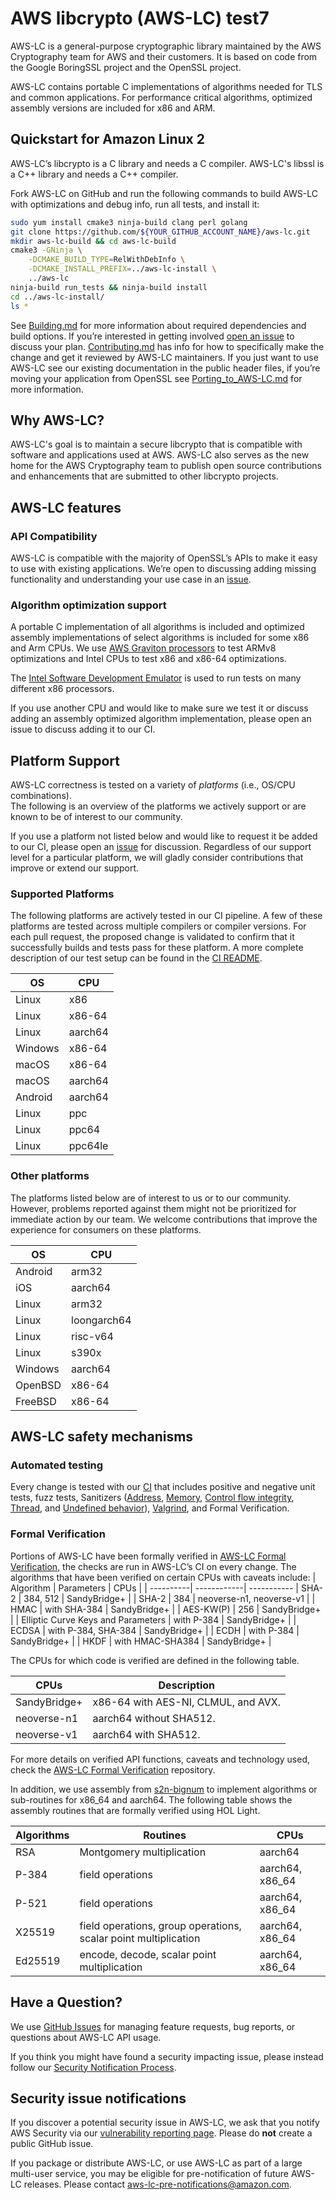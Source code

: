 # AWS libcrypto (AWS-LC) test7

AWS-LC is a general-purpose cryptographic library maintained by the AWS Cryptography
team for AWS and their customers. It іs based on code from the Google BoringSSL project
and the OpenSSL project.

AWS-LC contains portable C implementations of algorithms needed for TLS and common
applications. For performance critical algorithms, optimized assembly versions are
included for x86 and ARM.

## Quickstart for Amazon Linux 2

AWS-LC’s libcrypto is a C library and needs a C compiler. AWS-LC's libssl is a
C++ library and needs a C++ compiler.

Fork AWS-LC on GitHub and run the following commands to build AWS-LC with optimizations
and debug info, run all tests, and install it:
```bash
sudo yum install cmake3 ninja-build clang perl golang
git clone https://github.com/${YOUR_GITHUB_ACCOUNT_NAME}/aws-lc.git
mkdir aws-lc-build && cd aws-lc-build
cmake3 -GNinja \
    -DCMAKE_BUILD_TYPE=RelWithDebInfo \
    -DCMAKE_INSTALL_PREFIX=../aws-lc-install \
    ../aws-lc
ninja-build run_tests && ninja-build install
cd ../aws-lc-install/
ls *
```
See [Building.md](https://github.com/aws/aws-lc/blob/main/BUILDING.md) for more
information about required dependencies and build options. If you’re interested in
getting involved [open an issue](https://github.com/aws/aws-lc/issues/new/choose) to discuss your plan.
[Contributing.md](https://github.com/aws/aws-lc/blob/main/CONTRIBUTING.md) has
info for how to specifically make the change and get it reviewed by AWS-LC maintainers.
If you just want to use AWS-LC see our existing documentation in the public header
files, if you’re moving your application from OpenSSL see
[Porting_to_AWS-LC.md](https://github.com/aws/aws-lc/blob/main/PORTING_TO_AWSLC.md)
for more information.

## Why AWS-LC?

AWS-LC's goal is to maintain a secure libcrypto that is compatible with software and
applications used at AWS. AWS-LC also serves as the new home for the AWS Cryptography
team to publish open source contributions and enhancements that are submitted to
other libcrypto projects.

## AWS-LC features

### API Compatibility

AWS-LC is compatible with the majority of OpenSSL’s APIs to make it easy to use with
existing applications. We’re open to discussing adding missing functionality and
understanding your use case in an [issue](https://github.com/aws/aws-lc/issues/new/choose).

### Algorithm optimization support

A portable C implementation of all algorithms is included and optimized assembly
implementations of select algorithms is included for some x86 and Arm CPUs. We
use [AWS Graviton processors](https://aws.amazon.com/ec2/graviton/) to test
ARMv8 optimizations and Intel CPUs to test x86 and x86-64 optimizations.

The [Intel Software Development Emulator](https://software.intel.com/content/www/us/en/develop/articles/intel-software-development-emulator.html)
is used to run tests on many different x86 processors.

If you use another CPU and would like to make sure we test it or discuss adding
an assembly optimized algorithm implementation, please open an issue to discuss
adding it to our CI.

## Platform Support

AWS-LC correctness is tested on a variety of *platforms* (i.e., OS/CPU combinations).  
The following is an overview of the platforms we actively support or are 
known to be of interest to our community. 

If you use a platform not listed below and would like to request it be added to our CI,
please open an [issue](https://github.com/aws/aws-lc/issues/new/choose) for discussion.
Regardless of our support level for a particular platform, we will gladly consider contributions that 
improve or extend our support.

### Supported Platforms

The following platforms are actively tested in our CI pipeline. A few of these platforms are tested across 
multiple compilers or compiler versions. For each pull request, the proposed change is validated to confirm that it 
successfully builds and tests pass for these platform. 
A more complete description of our test setup can be found in the 
[CI README](https://github.com/aws/aws-lc/blob/main/tests/ci/README.md).

| OS      | CPU     | 
|---------|---------|
| Linux   | x86     |
| Linux   | x86-64  |
| Linux   | aarch64 |
| Windows | x86-64  |
| macOS   | x86-64  |
| macOS   | aarch64 |
| Android | aarch64 |
| Linux   | ppc     |
| Linux   | ppc64   |
| Linux   | ppc64le |

### Other platforms

The platforms listed below are of interest to us or to our community. However, problems reported 
against them might not be prioritized for immediate action by our team. We welcome contributions 
that improve the experience for consumers on these platforms.

| OS        | CPU         |
|-----------|-------------|
| Android   | arm32       |
| iOS       | aarch64     |
| Linux     | arm32       |
| Linux     | loongarch64 |
| Linux     | risc-v64    |
| Linux     | s390x       |
| Windows   | aarch64     |
| OpenBSD   | x86-64      |
| FreeBSD   | x86-64      |

## AWS-LC safety mechanisms

### Automated testing

Every change is tested with our
[CI](https://github.com/aws/aws-lc/blob/main/tests/ci/README.md) that includes
positive and negative unit tests, fuzz tests, Sanitizers
([Address](https://clang.llvm.org/docs/AddressSanitizer.html),
[Memory](https://clang.llvm.org/docs/MemorySanitizer.html),
[Control flow integrity](https://clang.llvm.org/docs/ControlFlowIntegrity.html),
[Thread](https://clang.llvm.org/docs/ThreadSanitizer.html), and
[Undefined behavior](https://clang.llvm.org/docs/UndefinedBehaviorSanitizer.html)),
[Valgrind](https://valgrind.org/), and Formal Verification.

### Formal Verification

Portions of AWS-LC have been formally verified in
[AWS-LC Formal Verification](https://github.com/awslabs/aws-lc-verification),
the checks are run in AWS-LC’s CI on every change. The algorithms that have been
verified on certain CPUs with caveats include:
| Algorithm | Parameters | CPUs |
| ----------| ------------| -----------
| SHA-2 | 384, 512 | SandyBridge+ |
| SHA-2 | 384 | neoverse-n1, neoverse-v1 |
| HMAC | with <nobr>SHA-384</nobr> | SandyBridge+ |
| <nobr>AES-KW(P)</nobr> | 256 | SandyBridge+ |
| Elliptic Curve Keys and Parameters | with <nobr>P-384</nobr> | SandyBridge+ |
| ECDSA | with <nobr>P-384</nobr>, <nobr>SHA-384</nobr> | SandyBridge+ |
| ECDH | with <nobr>P-384</nobr> | SandyBridge+ |
| HKDF | with <nobr>HMAC-SHA384</nobr> | SandyBridge+ |

The CPUs for which code is verified are defined in the following table.

| CPUs        | Description |
| --------------- | ------------|
| SandyBridge+ | x86-64 with AES-NI, CLMUL, and AVX.
| neoverse-n1 | aarch64 without SHA512.
| neoverse-v1 | aarch64 with SHA512.

For more details on verified API functions, caveats and technology used, check the [AWS-LC Formal Verification](https://github.com/awslabs/aws-lc-verification) repository.

In addition, we use assembly from [s2n-bignum](https://github.com/awslabs/s2n-bignum) to implement algorithms or sub-routines for x86_64 and aarch64. The following table shows the assembly routines that are formally verified using HOL Light.

| Algorithms | Routines | CPUs |
| ----------| ------------| ------------|
| RSA | Montgomery multiplication | aarch64 |
| P-384 | field operations | aarch64, x86_64 |
| P-521 | field operations | aarch64, x86_64 |
| X25519 | field operations, group operations, scalar point multiplication | aarch64, x86_64 |
| Ed25519 |  encode, decode, scalar point multiplication | aarch64, x86_64 |

## Have a Question?

We use [GitHub Issues](https://github.com/aws/aws-lc/issues) for managing feature requests,
bug reports, or questions about AWS-LC API usage.

If you think you might have found a security impacting issue, please instead
follow our [Security Notification Process](#security-issue-notifications).

## Security issue notifications

If you discover a potential security issue in AWS-LC, we ask that you notify AWS
Security via our
[vulnerability reporting page](https://aws.amazon.com/security/vulnerability-reporting/).
Please do **not** create a public GitHub issue.

If you package or distribute AWS-LC, or use AWS-LC as part of a large multi-user service, you may be eligible for pre-notification of future AWS-LC releases. Please contact aws-lc-pre-notifications@amazon.com.
